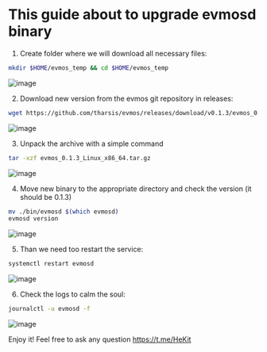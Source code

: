 # This guide about to upgrade evmosd binary

1. Create folder where we will download all necessary files:
```bash
mkdir $HOME/evmos_temp && cd $HOME/evmos_temp 
```
![image](https://user-images.githubusercontent.com/59205554/138677097-c0db97c1-d7fa-4514-aedf-533e791eed18.png)

2. Download new version from the evmos git repository in releases:

```bash
wget https://github.com/tharsis/evmos/releases/download/v0.1.3/evmos_0.1.3_Linux_x86_64.tar.gz
```
![image](https://user-images.githubusercontent.com/59205554/138677183-bf0a8454-9222-41b7-b99e-0ebd6453180f.png)

3.  Unpack the archive with a simple command

```bash
tar -xzf evmos_0.1.3_Linux_x86_64.tar.gz
```
![image](https://user-images.githubusercontent.com/59205554/138677243-724eeb56-7049-4f3a-b414-1e22c7c95700.png)

4. Move new binary to the appropriate directory and check the version (it should be 0.1.3)

```bash
mv ./bin/evmosd $(which evmosd)
evmosd version
```
![image](https://user-images.githubusercontent.com/59205554/138678995-9ec1b655-8f23-45ab-ab4e-06b2568440fb.png)

5. Than we need too restart the service:

```bash
systemctl restart evmosd
```
![image](https://user-images.githubusercontent.com/59205554/138679110-58a86215-4637-4830-be14-d926a38c450e.png)

6. Сheck the logs to calm the soul:

```bash
journalctl -u evmosd -f 
```
![image](https://user-images.githubusercontent.com/59205554/138679169-21560f40-dd02-4ddb-98c5-f27d515ff992.png)

Enjoy it! Feel free to ask any question https://t.me/HeKit 
